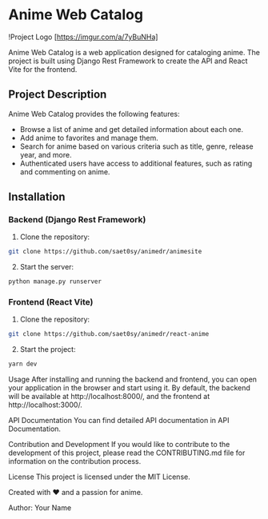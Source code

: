 # Anime Web Catalog

!Project Logo [https://imgur.com/a/7yBuNHa]

Anime Web Catalog is a web application designed for cataloging anime. The project is built using Django Rest Framework to create the API and React Vite for the frontend.

## Project Description

Anime Web Catalog provides the following features:

- Browse a list of anime and get detailed information about each one.
- Add anime to favorites and manage them.
- Search for anime based on various criteria such as title, genre, release year, and more.
- Authenticated users have access to additional features, such as rating and commenting on anime.

## Installation

### Backend (Django Rest Framework)

1. Clone the repository:

```bash
git clone https://github.com/saet0sy/animedr/animesite
```
2. Start the server:

```bash
python manage.py runserver
```

### Frontend (React Vite)

1. Clone the repository:

```bash
git clone https://github.com/saet0sy/animedr/react-anime
```
2. Start the project:

```bash
yarn dev
```

Usage
After installing and running the backend and frontend, you can open your application in the browser and start using it. By default, the backend will be available at http://localhost:8000/, and the frontend at http://localhost:3000/.

API Documentation
You can find detailed API documentation in API Documentation.

Contribution and Development
If you would like to contribute to the development of this project, please read the CONTRIBUTING.md file for information on the contribution process.

License
This project is licensed under the MIT License.

Created with ❤️ and a passion for anime.

Author: Your Name
